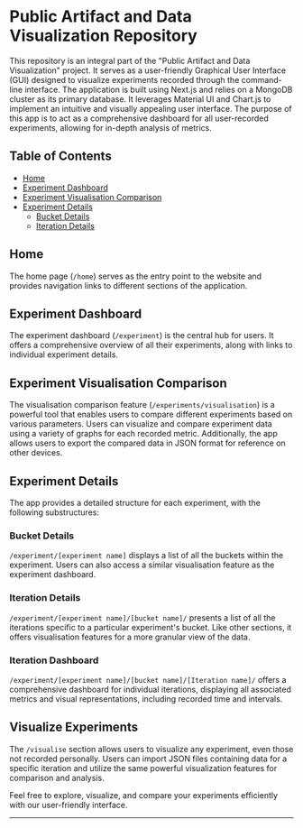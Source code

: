 # Public Artifact and Data Visualization Repository

This repository is an integral part of the "Public Artifact and Data Visualization" project. It serves as a user-friendly Graphical User Interface (GUI) designed to visualize experiments recorded through the command-line interface. The application is built using Next.js and relies on a MongoDB cluster as its primary database. It leverages Material UI and Chart.js to implement an intuitive and visually appealing user interface. The purpose of this app is to act as a comprehensive dashboard for all user-recorded experiments, allowing for in-depth analysis of metrics.

## Table of Contents
- [Home](#home)
- [Experiment Dashboard](#experiment-dashboard)
- [Experiment Visualisation Comparison](#experiment-visualisation-comparison)
- [Experiment Details](#experiment-details)
  - [Bucket Details](#bucket-details)
  - [Iteration Details](#iteration-details)

## Home
The home page (`/home`) serves as the entry point to the website and provides navigation links to different sections of the application.

## Experiment Dashboard
The experiment dashboard (`/experiment`) is the central hub for users. It offers a comprehensive overview of all their experiments, along with links to individual experiment details.

## Experiment Visualisation Comparison
The visualisation comparison feature (`/experiments/visualisation`) is a powerful tool that enables users to compare different experiments based on various parameters. Users can visualize and compare experiment data using a variety of graphs for each recorded metric. Additionally, the app allows users to export the compared data in JSON format for reference on other devices.

## Experiment Details
The app provides a detailed structure for each experiment, with the following substructures:

### Bucket Details
`/experiment/[experiment name]` displays a list of all the buckets within the experiment. Users can also access a similar visualisation feature as the experiment dashboard.

### Iteration Details
`/experiment/[experiment name]/[bucket name]/` presents a list of all the iterations specific to a particular experiment's bucket. Like other sections, it offers visualisation features for a more granular view of the data.

### Iteration Dashboard
`/experiment/[experiment name]/[bucket name]/[Iteration name]/` offers a comprehensive dashboard for individual iterations, displaying all associated metrics and visual representations, including recorded time and intervals.

## Visualize Experiments
The `/visualise` section allows users to visualize any experiment, even those not recorded personally. Users can import JSON files containing data for a specific iteration and utilize the same powerful visualization features for comparison and analysis.

Feel free to explore, visualize, and compare your experiments efficiently with our user-friendly interface.



---


